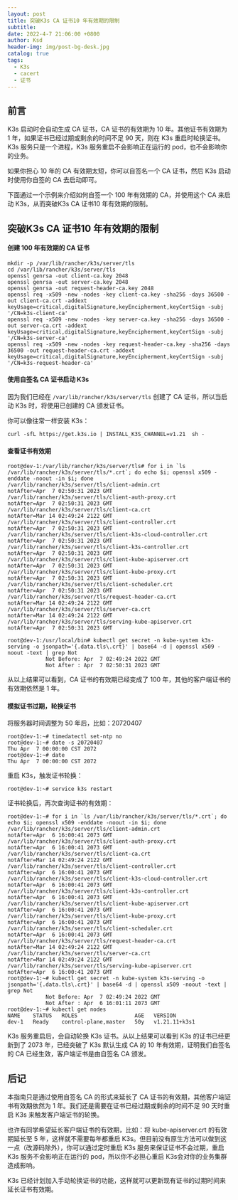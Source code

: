 ```yaml
---
layout: post
title: 突破K3s CA 证书10 年有效期的限制
subtitle:
date: 2022-4-7 21:06:00 +0800
author: Ksd
header-img: img/post-bg-desk.jpg
catalog: true
tags:
  - K3s
  - cacert
  - 证书
---
```


## 前言

K3s 启动时会自动生成 CA 证书，CA 证书的有效期为 10 年。其他证书有效期为 1 年，如果证书已经过期或剩余的时间不足 90 天，则在 K3s 重启时轮换证书。K3s 服务只是一个进程，K3s 服务重启不会影响正在运行的 pod，也不会影响你的业务。 

如果你担心 10 年的 CA 有效期太短，你可以自签名一个 CA 证书，然后 K3s 启动时使用你自签的 CA 去启动即可。

下面通过一个示例来介绍如何自签一个 100 年有效期的 CA，并使用这个 CA 来启动 K3s，从而突破K3s CA 证书10 年有效期的限制。

## 突破K3s CA 证书10 年有效期的限制

#### 创建 100 年有效期的 CA 证书

```
mkdir -p /var/lib/rancher/k3s/server/tls
cd /var/lib/rancher/k3s/server/tls
openssl genrsa -out client-ca.key 2048
openssl genrsa -out server-ca.key 2048
openssl genrsa -out request-header-ca.key 2048
openssl req -x509 -new -nodes -key client-ca.key -sha256 -days 36500 -out client-ca.crt -addext keyUsage=critical,digitalSignature,keyEncipherment,keyCertSign -subj '/CN=k3s-client-ca'
openssl req -x509 -new -nodes -key server-ca.key -sha256 -days 36500 -out server-ca.crt -addext keyUsage=critical,digitalSignature,keyEncipherment,keyCertSign -subj '/CN=k3s-server-ca'
openssl req -x509 -new -nodes -key request-header-ca.key -sha256 -days 36500 -out request-header-ca.crt -addext keyUsage=critical,digitalSignature,keyEncipherment,keyCertSign -subj '/CN=k3s-request-header-ca'
```

#### 使用自签名 CA 证书启动 K3s

因为我们已经在 `/var/lib/rancher/k3s/server/tls` 创建了 CA 证书，所以当启动 K3s 时，将使用已创建的 CA 颁发证书。

你可以像往常一样安装 K3s：

```
curl -sfL https://get.k3s.io | INSTALL_K3S_CHANNEL=v1.21  sh -
```

#### 查看证书有效期

```
root@dev-1:/var/lib/rancher/k3s/server/tls# for i in `ls /var/lib/rancher/k3s/server/tls/*.crt`; do echo $i; openssl x509 -enddate -noout -in $i; done
/var/lib/rancher/k3s/server/tls/client-admin.crt
notAfter=Apr  7 02:50:31 2023 GMT
/var/lib/rancher/k3s/server/tls/client-auth-proxy.crt
notAfter=Apr  7 02:50:31 2023 GMT
/var/lib/rancher/k3s/server/tls/client-ca.crt
notAfter=Mar 14 02:49:24 2122 GMT
/var/lib/rancher/k3s/server/tls/client-controller.crt
notAfter=Apr  7 02:50:31 2023 GMT
/var/lib/rancher/k3s/server/tls/client-k3s-cloud-controller.crt
notAfter=Apr  7 02:50:31 2023 GMT
/var/lib/rancher/k3s/server/tls/client-k3s-controller.crt
notAfter=Apr  7 02:50:31 2023 GMT
/var/lib/rancher/k3s/server/tls/client-kube-apiserver.crt
notAfter=Apr  7 02:50:31 2023 GMT
/var/lib/rancher/k3s/server/tls/client-kube-proxy.crt
notAfter=Apr  7 02:50:31 2023 GMT
/var/lib/rancher/k3s/server/tls/client-scheduler.crt
notAfter=Apr  7 02:50:31 2023 GMT
/var/lib/rancher/k3s/server/tls/request-header-ca.crt
notAfter=Mar 14 02:49:24 2122 GMT
/var/lib/rancher/k3s/server/tls/server-ca.crt
notAfter=Mar 14 02:49:24 2122 GMT
/var/lib/rancher/k3s/server/tls/serving-kube-apiserver.crt
notAfter=Apr  7 02:50:31 2023 GMT
```

```
root@dev-1:/usr/local/bin# kubectl get secret -n kube-system k3s-serving -o jsonpath='{.data.tls\.crt}' | base64 -d | openssl x509 -noout -text | grep Not
            Not Before: Apr  7 02:49:24 2022 GMT
            Not After : Apr  7 02:50:31 2023 GMT
```

从以上结果可以看到，CA 证书的有效期已经变成了 100 年，其他的客户端证书的有效期依然是 1 年。

#### 模拟证书过期，轮换证书

将服务器时间调整为 50 年后，比如：20720407

```
root@dev-1:~# timedatectl set-ntp no
root@dev-1:~# date -s 20720407
Thu Apr  7 00:00:00 CST 2072
root@dev-1:~# date
Thu Apr  7 00:00:00 CST 2072
```

重启 K3s，触发证书轮换：

```
root@dev-1:~# service k3s restart
```

证书轮换后，再次查询证书的有效期：

```
root@dev-1:~# for i in `ls /var/lib/rancher/k3s/server/tls/*.crt`; do echo $i; openssl x509 -enddate -noout -in $i; done
/var/lib/rancher/k3s/server/tls/client-admin.crt
notAfter=Apr  6 16:00:41 2073 GMT
/var/lib/rancher/k3s/server/tls/client-auth-proxy.crt
notAfter=Apr  6 16:00:41 2073 GMT
/var/lib/rancher/k3s/server/tls/client-ca.crt
notAfter=Mar 14 02:49:24 2122 GMT
/var/lib/rancher/k3s/server/tls/client-controller.crt
notAfter=Apr  6 16:00:41 2073 GMT
/var/lib/rancher/k3s/server/tls/client-k3s-cloud-controller.crt
notAfter=Apr  6 16:00:41 2073 GMT
/var/lib/rancher/k3s/server/tls/client-k3s-controller.crt
notAfter=Apr  6 16:00:41 2073 GMT
/var/lib/rancher/k3s/server/tls/client-kube-apiserver.crt
notAfter=Apr  6 16:00:41 2073 GMT
/var/lib/rancher/k3s/server/tls/client-kube-proxy.crt
notAfter=Apr  6 16:00:41 2073 GMT
/var/lib/rancher/k3s/server/tls/client-scheduler.crt
notAfter=Apr  6 16:00:41 2073 GMT
/var/lib/rancher/k3s/server/tls/request-header-ca.crt
notAfter=Mar 14 02:49:24 2122 GMT
/var/lib/rancher/k3s/server/tls/server-ca.crt
notAfter=Mar 14 02:49:24 2122 GMT
/var/lib/rancher/k3s/server/tls/serving-kube-apiserver.crt
notAfter=Apr  6 16:00:41 2073 GMT
root@dev-1:~# kubectl get secret -n kube-system k3s-serving -o jsonpath='{.data.tls\.crt}' | base64 -d | openssl x509 -noout -text | grep Not
            Not Before: Apr  7 02:49:24 2022 GMT
            Not After : Apr  6 16:01:11 2073 GMT
root@dev-1:~# kubectl get nodes
NAME    STATUS   ROLES                  AGE   VERSION
dev-1   Ready    control-plane,master   50y   v1.21.11+k3s1
```

K3s 服务重启后，会自动轮换 K3s 证书。从以上结果可以看到 K3s 的证书已经更新到了 2073 年，已经突破了 K3s 默认生成 CA 的 10 年有效期，证明我们自签名的 CA 已经生效，客户端证书是由自签名 CA 颁发。

## 后记

本指南只是通过使用自签名 CA 的形式来延长了 CA 证书的有效期，其他客户端证书有效期依然为 1 年。我们还是需要在证书已经过期或剩余的时间不足 90 天时重启 K3s 来触发客户端证书的轮换。

也许有同学希望延长客户端证书的有效期，比如：将 kube-apiserver.crt 的有效期延长至 5 年，这样就不需要每年都重启 K3s。但目前没有原生方法可以做到这一点（改源码除外），你可以通过定时重启 K3s 服务来保证证书不会过期，重启 K3s 服务不会影响正在运行的 pod，所以你不必担心重启 K3s会对你的业务集群造成影响。

K3s 已经计划加入手动轮换证书的功能，这样就可以更新现有证书的过期时间来延长证书有效期。
